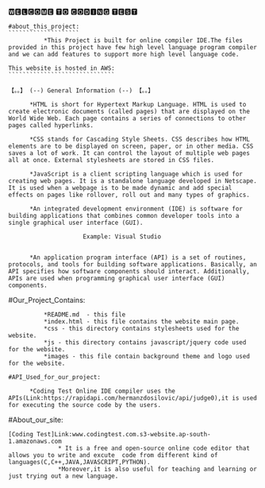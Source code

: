 🆆🅴🅻🅲🅾🅼🅴 🆃🅾 🅲🅾🅳🅸🅽🅶 🆃🅴🆂🆃
````````````````````````````````````
#about_this_project:
````````````````````
          *This Project is built for online compiler IDE.The files provided in this project have few high level language program compiler and we can add features to support more high level language code.

This website is hosted in AWS:
``````````````````````````````
        
【｡｡】 (--) General Information (--) 【｡｡】 
`````````````````````````````````````````
          *HTML is short for Hypertext Markup Language. HTML is used to create electronic documents (called pages) that are displayed on the World Wide Web. Each page contains a series of connections to other pages called hyperlinks.

          *CSS stands for Cascading Style Sheets. CSS describes how HTML elements are to be displayed on screen, paper, or in other media. CSS saves a lot of work. It can control the layout of multiple web pages all at once. External stylesheets are stored in CSS files.

          *JavaScript is a client scripting language which is used for creating web pages. It is a standalone language developed in Netscape. It is used when a webpage is to be made dynamic and add special effects on pages like rollover, roll out and many types of graphics.

          *An integrated development environment (IDE) is software for building applications that combines common developer tools into a single graphical user interface (GUI).
                        
                         Example: Visual Studio

     
          *An application program interface (API) is a set of routines, protocols, and tools for building software applications. Basically, an API specifies how software components should interact. Additionally, APIs are used when programming graphical user interface (GUI) components.   

#Our_Project_Contains:
``````````````````````  
          *README.md  - this file
          *index.html - this file contains the website main page.
          *css - this directory contains stylesheets used for the website.
          *js - this directory contains javascript/jquery code used for the website.
          *images - this file contain background theme and logo used for the website.

#API_Used_for_our_project:      
```````````````````````````
          *Coding Test Online IDE compiler uses the APIs(Link:https://rapidapi.com/hermanzdosilovic/api/judge0),it is used for executing the source code by the users.     

#About_our_site:
````````````````
[Coding Test]Link:www.codingtest.com.s3-website.ap-south-1.amazonaws.com
              * It is a free and open-source online code editor that allows you to write and excute  code from different kind of languages(C,C++,JAVA,JAVASCRIPT,PYTHON).
              *Moreover,it is also useful for teaching and learning or just trying out a new language.


   




























